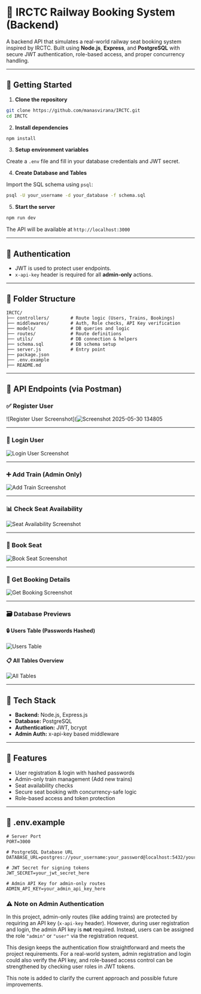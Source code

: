 
# 🚆 IRCTC Railway Booking System (Backend)

A backend API that simulates a real-world railway seat booking system inspired by IRCTC. Built using **Node.js**, **Express**, and **PostgreSQL** with secure JWT authentication, role-based access, and proper concurrency handling.

---

## 🚀 Getting Started

1. **Clone the repository**

```bash
git clone https://github.com/manasvirana/IRCTC.git
cd IRCTC
````

2. **Install dependencies**

```bash
npm install
```

3. **Setup environment variables**

Create a `.env` file  and fill in your database credentials and JWT secret.

4. **Create Database and Tables**

Import the SQL schema using `psql`:

```bash
psql -U your_username -d your_database -f schema.sql
```

5. **Start the server**

```bash
npm run dev
```

The API will be available at `http://localhost:3000`

---

## 🔐 Authentication

* JWT is used to protect user endpoints.
* `x-api-key` header is required for all **admin-only** actions.

---

## 📂 Folder Structure

```
IRCTC/
├── controllers/        # Route logic (Users, Trains, Bookings)
├── middlewares/        # Auth, Role checks, API Key verification
├── models/             # DB queries and logic
├── routes/             # Route definitions
├── utils/              # DB connection & helpers
├── schema.sql          # DB schema setup
├── server.js           # Entry point
├── package.json
├── .env.example
├── README.md
```

---

## 📸 API Endpoints (via Postman)

### ✅ Register User

![Register User Screenshot](![Screenshot 2025-05-30 134805](https://github.com/user-attachments/assets/8bcbd96b-a0e7-4627-8006-34c5e69d1528)


---

### 🔐 Login User

![Login User Screenshot](https://github.com/user-attachments/assets/67f5a833-bf68-49ac-a386-35f0c4d77159)

---

### ➕ Add Train (Admin Only)

![Add Train Screenshot](https://github.com/user-attachments/assets/6ed02df1-87cf-4517-b37b-7ddce309fe26)

---

### 📊 Check Seat Availability

![Seat Availability Screenshot](https://github.com/user-attachments/assets/4df5329a-4f8d-40bb-b70b-e1141170f71c)

---

### 🎫 Book Seat

![Book Seat Screenshot](https://github.com/user-attachments/assets/e792bbfc-5f4c-4979-85b3-121ad9b23684)

---

### 📄 Get Booking Details

![Get Booking Screenshot](https://github.com/user-attachments/assets/7232960f-80b8-4965-9a8c-63d4f7cfe5c5)

---

### 🗃️ Database Previews

#### 🔒 Users Table (Passwords Hashed)

![Users Table](https://github.com/user-attachments/assets/3d8709ea-bd7d-4644-9a4d-60602e6c0fee)

#### 📋 All Tables Overview

![All Tables](https://github.com/user-attachments/assets/aaacdf5a-2211-4f70-9737-fc01c80417aa)

---

## 📌 Tech Stack

* **Backend:** Node.js, Express.js
* **Database:** PostgreSQL
* **Authentication:** JWT, bcrypt
* **Admin Auth:** x-api-key based middleware

---

## 🧠 Features

* User registration & login with hashed passwords
* Admin-only train management (Add new trains)
* Seat availability checks
* Secure seat booking with concurrency-safe logic
* Role-based access and token protection

---

## 📄 .env.example

```env
# Server Port
PORT=3000

# PostgreSQL Database URL
DATABASE_URL=postgres://your_username:your_password@localhost:5432/your_database_name

# JWT Secret for signing tokens
JWT_SECRET=your_jwt_secret_here

# Admin API Key for admin-only routes
ADMIN_API_KEY=your_admin_api_key_here
```
### ⚠️ Note on Admin Authentication

In this project, admin-only routes (like adding trains) are protected by requiring an API key (`x-api-key` header). However, during user registration and login, the admin API key is **not** required. Instead, users can be assigned the role `"admin"` or `"user"` via the registration request.

This design keeps the authentication flow straightforward and meets the project requirements. For a real-world system, admin registration and login could also verify the API key, and role-based access control can be strengthened by checking user roles in JWT tokens.

This note is added to clarify the current approach and possible future improvements.


